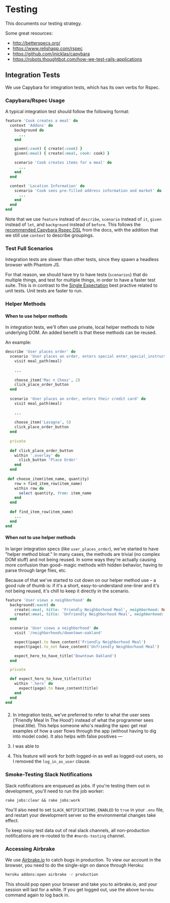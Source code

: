 # Testing

This documents our testing strategy.

Some great resources:
- http://betterspecs.org/
- https://www.relishapp.com/rspec
- https://github.com/jnicklas/capybara
- https://robots.thoughtbot.com/how-we-test-rails-applications

## Integration Tests

We use Capybara for integration tests, which has its own verbs for Rspec.

### Capybara/Rspec Usage

A typical integration test should follow the following format:

```ruby
feature 'Cook creates a meal' do
  context 'Addons' do
    background do
      ...
    end

    given(:cook) { create(:cook) }
    given(:meal) { create(:meal, cook: cook) }

    scenario 'Cook creates items for a meal' do
      ...
    end
  end

  context 'Location Information' do
    scenario 'Cook sees pre-filled address information and market' do
      ...
    end
  end
end
```

Note that we use `feature` instead of `describe`, `scenario` instead of `it`, `given` instead of `let`, and `background` instead of `before`. This follows the [recommended Capybara Rspec DSL](https://github.com/jnicklas/capybara#using-capybara-with-rspec) from the docs, with the addition that we still use `context` to describe groupings.

### Test Full Scenarios

Integration tests are slower than other tests, since they spawn a headless browser with Phantom JS.

For that reason, we should have try to have tests (`scenarios`) that do multiple things, and test for multiple things, in order to have a faster test suite. This is in contrast to the [Single Expectation](http://betterspecs.org/#single) best practive related to unit tests. Unit tests are faster to run.

### Helper Methods

#### When to use helper methods

In integration tests, we'll often use private, local helper methods to hide underlying DOM. An added benefit is that these methods can be reused.

An example:

```ruby
describe 'User places order' do
  scenario 'User places an order, enters special enter_special_instructions, and sees stuff.' do
    visit meal_path(meal)
    
    ...
    
    choose_item('Mac n Cheez', 2)
    click_place_order_button
  end
  
  scenario 'User places an order, enters their credit card' do
    visit meal_path(meal)
    
    ...
    
    choose_item('Lasagna', 5)
    click_place_order_button
  end
  
  private
  
  def click_place_order_button
    within '.overlay' do
      click_button 'Place Order'
    end
  end
  
 def choose_item(item_name, quantity)
    row = find_item_row(item_name)
    within row do
      select quantity, from: item_name
    end
  end
  
  def find_item_row(item_name)
    ...
  end
end
```

#### When not to use helper methods

In larger integration specs (like `user_places_order`), we've started to have "helper method bloat." In many cases, the methods are trivial (no complex DOM stuff) and not being reused. In some ways they're actually causing more confusion than good– magic methods with hidden behavior, having to parse through large files, etc.

Because of that we've started to cut down on our helper method use – a good rule of thumb is: if it's a short, easy-to-understand one-liner and it's not being reused, it's chill to keep it directly in the scenario.

```ruby
feature 'User views a neighborhood' do
  background(:each) do
    create(:meal, title: 'Friendly Neighborhood Meal', neighborhood: Neighborhood.find('downtown-oakland'))
    create(:meal, title: 'Unfriendly Neighborhood Meal', neighborhood: Neighborhood.find('nopa'))
  end

  scenario 'User views a neighborhood' do
    visit '/neighborhoods/downtown-oakland'

    expect(page).to have_content('Friendly Neighborhood Meal')
    expect(page).to_not have_content('Unfriendly Neighborhood Meal')

    expect_hero_to_have_title('Downtown Oakland')
  end

  private

  def expect_hero_to_have_title(title)
    within '.hero' do
      expect(page).to have_content(title)
    end
  end
end

```

###

2. In integration tests, we've preferred to refer to what the user sees ('Friendly Meal In The Hood') instead of what the programmer sees (meal.title). This helps someone who's reading the spec get real examples of how a user flows through the app (without having to dig into model code). It also helps with false positives –– 

3. I was able to 

4. This feature will work for both logged-in as well as logged-out users, so I removed the `log_in_as_user` clause.


### Smoke-Testing Slack Notifications

Slack notifications are enqueued as jobs. If you're testing them out in development, you'll need to run the job worker:

```
rake jobs:clear && rake jobs:work
```

You'll also need to set `SLACK_NOTIFICATIONS_ENABLED` to `true` in your `.env` file, and restart your development server so the environmental changes take effect.

To keep noisy test data out of real slack channels, all non-production notifications are
re-routed to the `#nerds-testing` channel.

### Accessing Airbrake

We use [Airbrake.io](https://airbrake.io) to catch bugs in production. To view our account in the browser, you need to do the single-sign on dance through Heroku:

```sh
heroku addons:open airbrake -r production
```

This should pop open your browser and take you to airbrake.io, and your session will last for a while. If you get logged out, use the above `heroku` command again to log back in.
